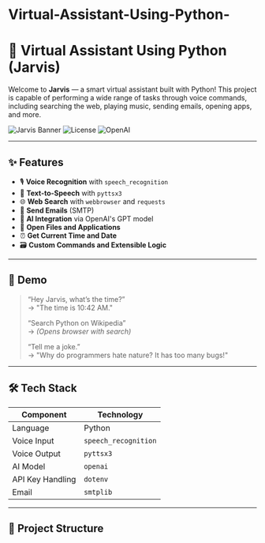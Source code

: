 # Virtual-Assistant-Using-Python-
# 🤖 Virtual Assistant Using Python (Jarvis)

Welcome to **Jarvis** — a smart virtual assistant built with Python! This project is capable of performing a wide range of tasks through voice commands, including searching the web, playing music, sending emails, opening apps, and more.

![Jarvis Banner](https://img.shields.io/badge/Python-3.10+-blue?style=for-the-badge&logo=python)
![License](https://img.shields.io/badge/License-MIT-green?style=for-the-badge)
![OpenAI](https://img.shields.io/badge/API-OpenAI-orange?style=for-the-badge)

---

## ✨ Features

- 🎙️ **Voice Recognition** with `speech_recognition`
- 💬 **Text-to-Speech** with `pyttsx3`
- 🌐 **Web Search** with `webbrowser` and `requests`
- 📧 **Send Emails** (SMTP)
- 🧠 **AI Integration** via OpenAI's GPT model
- 📂 **Open Files and Applications**
- ⏰ **Get Current Time and Date**
- 🗃️ **Custom Commands and Extensible Logic**

---

## 🚀 Demo

> “Hey Jarvis, what’s the time?”  
> → "The time is 10:42 AM."  
>  
> “Search Python on Wikipedia”  
> → *(Opens browser with search)*  
>  
> “Tell me a joke.”  
> → "Why do programmers hate nature? It has too many bugs!"

---

## 🛠️ Tech Stack

| Component        | Technology |
|------------------|------------|
| Language         | Python     |
| Voice Input      | `speech_recognition` |
| Voice Output     | `pyttsx3`  |
| AI Model         | `openai`   |
| API Key Handling | `dotenv`   |
| Email            | `smtplib`  |

---

## 📁 Project Structure

